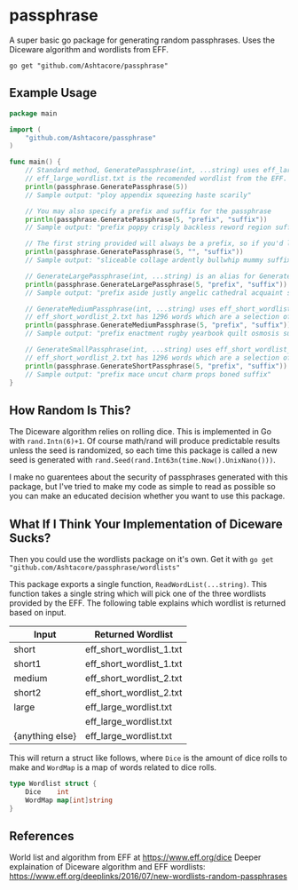 # passphrase

A super basic go package for generating random passphrases. Uses the Diceware algorithm and wordlists from EFF.

`go get "github.com/Ashtacore/passphrase"`

## Example Usage
```go
package main

import (
	"github.com/Ashtacore/passphrase"
)

func main() {
	// Standard method, GeneratePassphrase(int, ...string) uses eff_large_wordlist.txt and alows you to specify the amount of words generated
	// eff_large_wordlist.txt is the recomended wordlist from the EFF. It has 7776 words.
	println(passphrase.GeneratePassphrase(5))
    // Sample output: "ploy appendix squeezing haste scarily"

	// You may also specify a prefix and suffix for the passphrase
	println(passphrase.GeneratePassphrase(5, "prefix", "suffix"))
    // Sample output: "prefix poppy crisply backless reword region suffix"

	// The first string provided will always be a prefix, so if you'd like only a suffix you can provide an empty string first
	println(passphrase.GeneratePassphrase(5, "", "suffix"))
    // Sample output: "sliceable collage ardently bullwhip mummy suffix"

	// GenerateLargePassphrase(int, ...string) is an alias for GeneratePassphrase(int, ...string)
	println(passphrase.GenerateLargePassphrase(5, "prefix", "suffix"))
    // Sample output: "prefix aside justly angelic cathedral acquaint suffix"

	// GenerateMediumPassphrase(int, ...string) uses eff_short_wordlist_2.txt and functions the same as GeneratePassphrase(int, ...string)
	// eff_short_wordlist_2.txt has 1296 words which are a selection of some longer/easier to memorize words from the large word list
	println(passphrase.GenerateMediumPassphrase(5, "prefix", "suffix"))
    // Sample output: "prefix enactment rugby yearbook quilt osmosis suffix"

	// GenerateSmallPassphrase(int, ...string) uses eff_short_wordlist_1.txt and functions the same as GeneratePassphrase(int, ...string)
	// eff_short_wordlist_2.txt has 1296 words which are a selection of some shorter words from the large word list
	println(passphrase.GenerateShortPassphrase(5, "prefix", "suffix"))
    // Sample output: "prefix mace uncut charm props boned suffix"
}
```

## How Random Is This?
The Diceware algorithm relies on rolling dice. This is implemented in Go with `rand.Intn(6)+1`. Of course math/rand will produce predictable results unless the seed is randomized, so each time this package is called a new seed is generated with `rand.Seed(rand.Int63n(time.Now().UnixNano()))`. 

I make no guarentees about the security of passphrases generated with this package, but I've tried to make my code as simple to read as possible so you can make an educated decision whether you want to use this package.

## What If I Think Your Implementation of Diceware Sucks?
Then you could use the wordlists package on it's own. Get it with `go get "github.com/Ashtacore/passphrase/wordlists"`

This package exports a single function, `ReadWordList(...string)`. This function takes a single string which will pick one of the three wordlists provided by the EFF. The following table explains which wordlist is returned based on input.

|Input|Returned Wordlist|
|--|--|
|short|eff_short_wordlist_1.txt|
|short1|eff_short_wordlist_1.txt|
|medium|eff_short_wordlist_2.txt|
|short2|eff_short_wordlist_2.txt|
|large|eff_large_wordlist.txt|
||eff_large_wordlist.txt|
|{anything else}|eff_large_wordlist.txt|

This will return a struct like follows, where `Dice` is the amount of dice rolls to make and `WordMap` is a map of words related to dice rolls.
```go
type Wordlist struct {
	Dice    int
	WordMap map[int]string
}
```

## References

World list and algorithm from EFF at https://www.eff.org/dice
Deeper explaination of Diceware algorithm and EFF wordlists: https://www.eff.org/deeplinks/2016/07/new-wordlists-random-passphrases